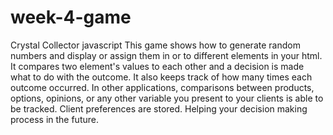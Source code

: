 # week-4-game
Crystal Collector javascript
This game shows how to generate random numbers and display or assign them in or to different elements in your html. 
It compares two element's values to each other and a decision is made what to do with the outcome.
It also keeps track of how many times each outcome occurred. 
In other applications, comparisons between products, options, opinions, or any other variable you present to your clients is able to be tracked. Client preferences are stored. Helping your decision making process in the future.